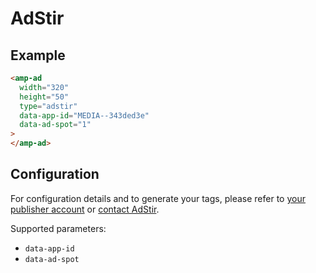 <!---
Copyright 2015 The AMP HTML Authors. All Rights Reserved.

Licensed under the Apache License, Version 2.0 (the "License");
you may not use this file except in compliance with the License.
You may obtain a copy of the License at

      http://www.apache.org/licenses/LICENSE-2.0

Unless required by applicable law or agreed to in writing, software
distributed under the License is distributed on an "AS-IS" BASIS,
WITHOUT WARRANTIES OR CONDITIONS OF ANY KIND, either express or implied.
See the License for the specific language governing permissions and
limitations under the License.
-->

# AdStir

## Example

```html
<amp-ad
  width="320"
  height="50"
  type="adstir"
  data-app-id="MEDIA--343ded3e"
  data-ad-spot="1"
>
</amp-ad>
```

## Configuration

For configuration details and to generate your tags, please refer to
[your publisher account](https://ad-stir.com/login) or
[contact AdStir](https://ad-stir.com/contact).

Supported parameters:

- `data-app-id`
- `data-ad-spot`
